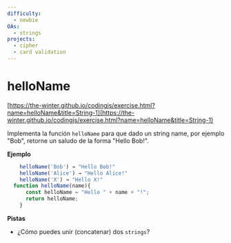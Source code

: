 ```yaml
---
difficulty:
  - newbie
OAs:
  - strings
projects:
  - cipher
  - card validation
---
```


# helloName

[https://the-winter.github.io/codingjs/exercise.html?name=helloName&title=String-1](https://the-winter.github.io/codingjs/exercise.html?name=helloName&title=String-1)

Implementa la función `helloName` para que dado un string name,
por ejemplo "Bob", retorne un saludo de la forma "Hello Bob!".

__Ejemplo__

```js
    helloName('Bob') → "Hello Bob!"
    helloName('Alice') → "Hello Alice!"
    helloName('X') → "Hello X!"
  function helloName(name){
      const helloName = "Hello " + name + "!";
      return helloName;
    }

```

__Pistas__

* ¿Cómo puedes unir (concatenar) dos `strings`?
